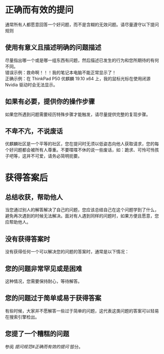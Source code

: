 正确而有效的提问
===
通常所有人都愿意回答一个好问题，而不是含糊的无效问题。请尽量遵守以下提问规则

使用有意义且描述明确的问题描述
---
尽量指出哪一个或是哪一组东西有问题，然后描述已发生的行为和您所期待的有何不同。  
错误示例：救命啊！！！我的笔记本电脑不能正常显示了！  
正确示例：在 ThinkPad P50 优麒麟 19.10 x64 上，我的鼠标光标在使用闭源 Nvidia 驱动时会无法显示。

如果有必要，提供你的操作步骤
---
如果您所遇到问题需要经历特殊步骤才能触发，请尽量提供完整的复现步骤。

不卑不亢，不说废话
---
优麒麟社区是一个平等的社区，您在提问时无须以低姿态向他人获取请求，您的每个好问题都会被所有人尊重。不要喋喋不休的说一些废话，如：跪求、可怜可怜孩子吧等，这并不可爱，请务必简明扼要。

获得答案后
===

总结收获，帮助他人
---
当您通过别人的解答解决了自己的问题，您应该总结自己在这个问题学到了什么，避免再次遇到的时候无法解决。面对有人遇到同样的问题时，如果方便且愿意，您应帮助他人。

没有获得答案时
---
没有获得任何一个可以解决您的问题的答案时，通常是以下情况：

您的问题非常罕见或是困难
---
这种情况，您需要保持耐心，等待解答。

您的问题过于简单或易于获得答案
---
有些时候，大家并不愿解答一些过于简单的问题，这代表这类问题的答案可以轻易在搜索引擎检出。

您提了一个糟糕的问题
---
参阅 *提问规范#正确而有效的提问* 部分。
